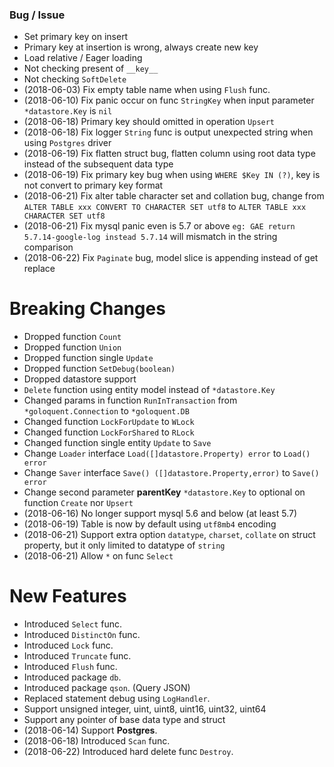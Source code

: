 ### Bug / Issue

- Set primary key on insert
- Primary key at insertion is wrong, always create new key
- Load relative / Eager loading
- Not checking present of `__key__`
- Not checking `SoftDelete`
- (2018-06-03) Fix empty table name when using `Flush` func.
- (2018-06-10) Fix panic occur on func `StringKey` when input parameter `*datastore.Key` is `nil`
- (2018-06-18) Primary key should omitted in operation `Upsert`
- (2018-06-18) Fix logger `String` func is output unexpected string when using `Postgres` driver
- (2018-06-19) Fix flatten struct bug, flatten column using root data type instead of the subsequent data type
- (2018-06-19) Fix primary key bug when using `WHERE $Key IN (?)`, key is not convert to primary key format
- (2018-06-21) Fix alter table character set and collation bug, change from `ALTER TABLE xxx CONVERT TO CHARACTER SET utf8` to `ALTER TABLE xxx CHARACTER SET utf8`
- (2018-06-21) Fix mysql panic even is 5.7 or above `eg: GAE return 5.7.14-google-log instead 5.7.14` will mismatch in the string comparison
- (2018-06-22) Fix `Paginate` bug, model slice is appending instead of get replace

# Breaking Changes

- Dropped function `Count`
- Dropped function `Union`
- Dropped function single `Update`
- Dropped function `SetDebug(boolean)`
  <!-- - Dropped tag option `unsigned` support -->
- Dropped datastore support
- `Delete` function using entity model instead of `*datastore.Key`
- Changed params in function `RunInTransaction` from `*goloquent.Connection` to `*goloquent.DB`
- Changed function `LockForUpdate` to `WLock`
- Changed function `LockForShared` to `RLock`
- Changed function single entity `Update` to `Save`
- Change `Loader` interface `Load([]datastore.Property) error` to `Load() error`
- Change `Saver` interface `Save() ([]datastore.Property,error)` to `Save() error`
- Change second parameter **parentKey** `*datastore.Key` to optional on function `Create` nor `Upsert`
- (2018-06-16) No longer support mysql 5.6 and below (at least 5.7)
- (2018-06-19) Table is now by default using `utf8mb4` encoding
- (2018-06-21) Support extra option `datatype`, `charset`, `collate` on struct property, but it only limited to datatype of `string`
- (2018-06-21) Allow `*` on func `Select`

# New Features

- Introduced `Select` func.
- Introduced `DistinctOn` func.
- Introduced `Lock` func.
- Introduced `Truncate` func.
- Introduced `Flush` func.
- Introduced package `db`.
- Introduced package `qson`. (Query JSON)
- Replaced statement debug using `LogHandler`.
- Support unsigned integer, uint, uint8, uint16, uint32, uint64
- Support any pointer of base data type and struct
- (2018-06-14) Support **Postgres**.
- (2018-06-18) Introduced `Scan` func.
- (2018-06-22) Introduced hard delete func `Destroy`.
